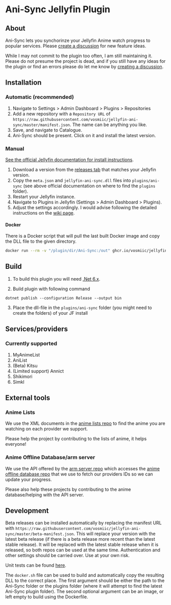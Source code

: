 <h1>Ani-Sync Jellyfin Plugin</h1>

## About

Ani-Sync lets you synchorinze your Jellyfin Anime watch progress to popular services. Please [create a discussion](https://github.com/vosmiic/jellyfin-ani-sync/discussions/new/choose) for new feature ideas.

While I may not commit to the plugin too often, I am still maintaining it. Please do not presume the project is dead, and if you still have any ideas for the plugin or find an errors please do let me know by [creating a discussion](https://github.com/vosmiic/jellyfin-ani-sync/discussions/new/choose).

## Installation

### Automatic (recommended)
1. Navigate to Settings > Admin Dashboard > Plugins > Repositories
2. Add a new repository with a `Repository URL` of `https://raw.githubusercontent.com/vosmiic/jellyfin-ani-sync/master/manifest.json`. The name can be anything you like.
3. Save, and navigate to Catalogue.
4. Ani-Sync should be present. Click on it and install the latest version.

### Manual

[See the official Jellyfin documentation for install instructions](https://jellyfin.org/docs/general/server/plugins/index.html#installing).

1. Download a version from the [releases tab](https://github.com/vosmiic/jellyfin-ani-sync/releases) that matches your Jellyfin version.
2. Copy the `meta.json` and `jellyfin-ani-sync.dll` files into `plugins/ani-sync` (see above official documentation on where to find the `plugins` folder).
3. Restart your Jellyfin instance.
4. Navigate to Plugins in Jellyfin (Settings > Admin Dashboard > Plugins).
5. Adjust the settings accordingly. I would advise following the detailed instructions on the [wiki page](https://github.com/vosmiic/jellyfin-ani-sync/wiki).

#### Docker

There is a Docker script that will pull the last built Docker image and copy the DLL file to the given directory.

```bash
docker run --rm -v "/plugin/dir/Ani-Sync:/out" ghcr.io/vosmiic/jellyfin-ani-sync
```

## Build

1. To build this plugin you will need [.Net 6.x](https://dotnet.microsoft.com/download/dotnet/6.0).

2. Build plugin with following command
  ```
  dotnet publish --configuration Release --output bin
  ```

3. Place the dll-file in the `plugins/ani-sync` folder (you might need to create the folders) of your JF install

## Services/providers
### Currently supported
1. MyAnimeList
2. AniList
3. (Beta) Kitsu
4. (Limited support) Annict
5. Shikimori
6. Simkl

## External tools
### Anime Lists
We use the XML documents in the [anime lists repo](https://github.com/Anime-Lists/anime-lists) to find the anime you are watching on each provider we support.

Please help the project by contributing to the lists of anime, it helps everyone!
### Anime Offline Database/arm server
We use the API offered by the [arm server repo](https://github.com/BeeeQueue/arm-server) which accesses the [anime offline database repo](https://github.com/manami-project/anime-offline-database) that we use to fetch our providers IDs so we can update your progress.

Please also help these projects by contributing to the anime database/helping with the API server.

## Development
Beta releases can be installed automatically by replacing the manifest URL with `https://raw.githubusercontent.com/vosmiic/jellyfin-ani-sync/master/beta-manifest.json`. This will replace your version with the latest beta release (if there is a beta release more recent than the latest stable release). It will be replaced with the latest stable release when it is released, so both repos can be used at the same time. Authentication and other settings should be carried over. Use at your own risk.

Unit tests can be found [here](https://github.com/vosmiic/jellyfin-ani-sync-unit-tests).

The `docker.sh` file can be used to build and automatically copy the resulting DLL to the correct place. The first argument should be either the path to the Ani-Sync folder or the plugins folder (where it will attempt to find the latest Ani-Sync plugin folder). The second optional argument can be an image, or left empty to build using the Dockerfile.
